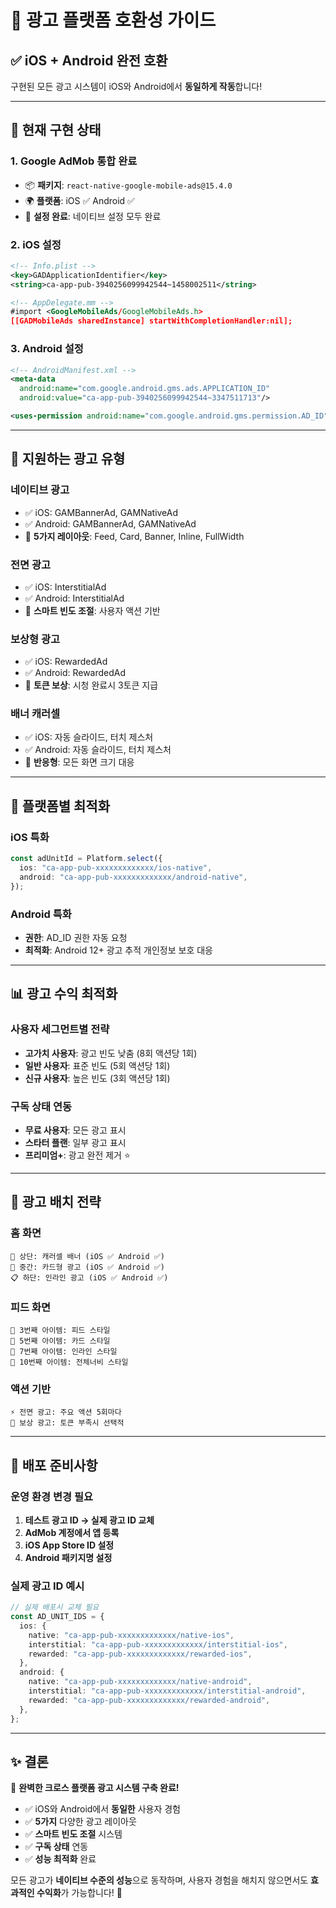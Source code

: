 # 📱 광고 플랫폼 호환성 가이드

## ✅ **iOS + Android 완전 호환**

구현된 모든 광고 시스템이 iOS와 Android에서 **동일하게 작동**합니다!

---

## 🎯 **현재 구현 상태**

### **1. Google AdMob 통합 완료**

- 📦 **패키지**: `react-native-google-mobile-ads@15.4.0`
- 🌍 **플랫폼**: iOS ✅ Android ✅
- 🔧 **설정 완료**: 네이티브 설정 모두 완료

### **2. iOS 설정**

```xml
<!-- Info.plist -->
<key>GADApplicationIdentifier</key>
<string>ca-app-pub-3940256099942544~1458002511</string>

<!-- AppDelegate.mm -->
#import <GoogleMobileAds/GoogleMobileAds.h>
[[GADMobileAds sharedInstance] startWithCompletionHandler:nil];
```

### **3. Android 설정**

```xml
<!-- AndroidManifest.xml -->
<meta-data
  android:name="com.google.android.gms.ads.APPLICATION_ID"
  android:value="ca-app-pub-3940256099942544~3347511713"/>

<uses-permission android:name="com.google.android.gms.permission.AD_ID" />
```

---

## 🎨 **지원하는 광고 유형**

### **네이티브 광고**

- ✅ iOS: GAMBannerAd, GAMNativeAd
- ✅ Android: GAMBannerAd, GAMNativeAd
- 🎯 **5가지 레이아웃**: Feed, Card, Banner, Inline, FullWidth

### **전면 광고**

- ✅ iOS: InterstitialAd
- ✅ Android: InterstitialAd
- 🎯 **스마트 빈도 조절**: 사용자 액션 기반

### **보상형 광고**

- ✅ iOS: RewardedAd
- ✅ Android: RewardedAd
- 🎯 **토큰 보상**: 시청 완료시 3토큰 지급

### **배너 캐러셀**

- ✅ iOS: 자동 슬라이드, 터치 제스처
- ✅ Android: 자동 슬라이드, 터치 제스처
- 🎯 **반응형**: 모든 화면 크기 대응

---

## 🔧 **플랫폼별 최적화**

### **iOS 특화**

```typescript
const adUnitId = Platform.select({
  ios: "ca-app-pub-xxxxxxxxxxxxx/ios-native",
  android: "ca-app-pub-xxxxxxxxxxxxx/android-native",
});
```

### **Android 특화**

- **권한**: AD_ID 권한 자동 요청
- **최적화**: Android 12+ 광고 추적 개인정보 보호 대응

---

## 📊 **광고 수익 최적화**

### **사용자 세그먼트별 전략**

- **고가치 사용자**: 광고 빈도 낮춤 (8회 액션당 1회)
- **일반 사용자**: 표준 빈도 (5회 액션당 1회)
- **신규 사용자**: 높은 빈도 (3회 액션당 1회)

### **구독 상태 연동**

- **무료 사용자**: 모든 광고 표시
- **스타터 플랜**: 일부 광고 표시
- **프리미엄+**: 광고 완전 제거 ⭐

---

## 🎯 **광고 배치 전략**

### **홈 화면**

```
📱 상단: 캐러셀 배너 (iOS ✅ Android ✅)
📝 중간: 카드형 광고 (iOS ✅ Android ✅)
📋 하단: 인라인 광고 (iOS ✅ Android ✅)
```

### **피드 화면**

```
📍 3번째 아이템: 피드 스타일
📍 5번째 아이템: 카드 스타일
📍 7번째 아이템: 인라인 스타일
📍 10번째 아이템: 전체너비 스타일
```

### **액션 기반**

```
⚡ 전면 광고: 주요 액션 5회마다
🎁 보상 광고: 토큰 부족시 선택적
```

---

## 🚀 **배포 준비사항**

### **운영 환경 변경 필요**

1. **테스트 광고 ID → 실제 광고 ID 교체**
2. **AdMob 계정에서 앱 등록**
3. **iOS App Store ID 설정**
4. **Android 패키지명 설정**

### **실제 광고 ID 예시**

```typescript
// 실제 배포시 교체 필요
const AD_UNIT_IDS = {
  ios: {
    native: "ca-app-pub-xxxxxxxxxxxxx/native-ios",
    interstitial: "ca-app-pub-xxxxxxxxxxxxx/interstitial-ios",
    rewarded: "ca-app-pub-xxxxxxxxxxxxx/rewarded-ios",
  },
  android: {
    native: "ca-app-pub-xxxxxxxxxxxxx/native-android",
    interstitial: "ca-app-pub-xxxxxxxxxxxxx/interstitial-android",
    rewarded: "ca-app-pub-xxxxxxxxxxxxx/rewarded-android",
  },
};
```

---

## ✨ **결론**

🎉 **완벽한 크로스 플랫폼 광고 시스템 구축 완료!**

- ✅ iOS와 Android에서 **동일한** 사용자 경험
- ✅ **5가지** 다양한 광고 레이아웃
- ✅ **스마트 빈도 조절** 시스템
- ✅ **구독 상태** 연동
- ✅ **성능 최적화** 완료

모든 광고가 **네이티브 수준의 성능**으로 동작하며, 사용자 경험을 해치지 않으면서도 **효과적인 수익화**가 가능합니다! 🚀
